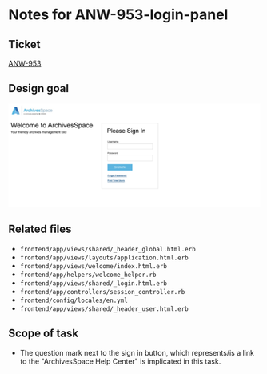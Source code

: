 # Notes for ANW-953-login-panel

## Ticket

[ANW-953](https://archivesspace.atlassian.net/browse/ANW-953)

## Design goal

![goal](goal.png)

## Related files

- `frontend/app/views/shared/_header_global.html.erb`
- `frontend/app/views/layouts/application.html.erb`
- `frontend/app/views/welcome/index.html.erb`
- `frontend/app/helpers/welcome_helper.rb`
- `frontend/app/views/shared/_login.html.erb`
- `frontend/app/controllers/session_controller.rb`
- `frontend/config/locales/en.yml`
- `frontend/app/views/shared/_header_user.html.erb`

## Scope of task

- The question mark next to the sign in button, which represents/is a link to the "ArchivesSpace Help Center" is implicated in this task.
